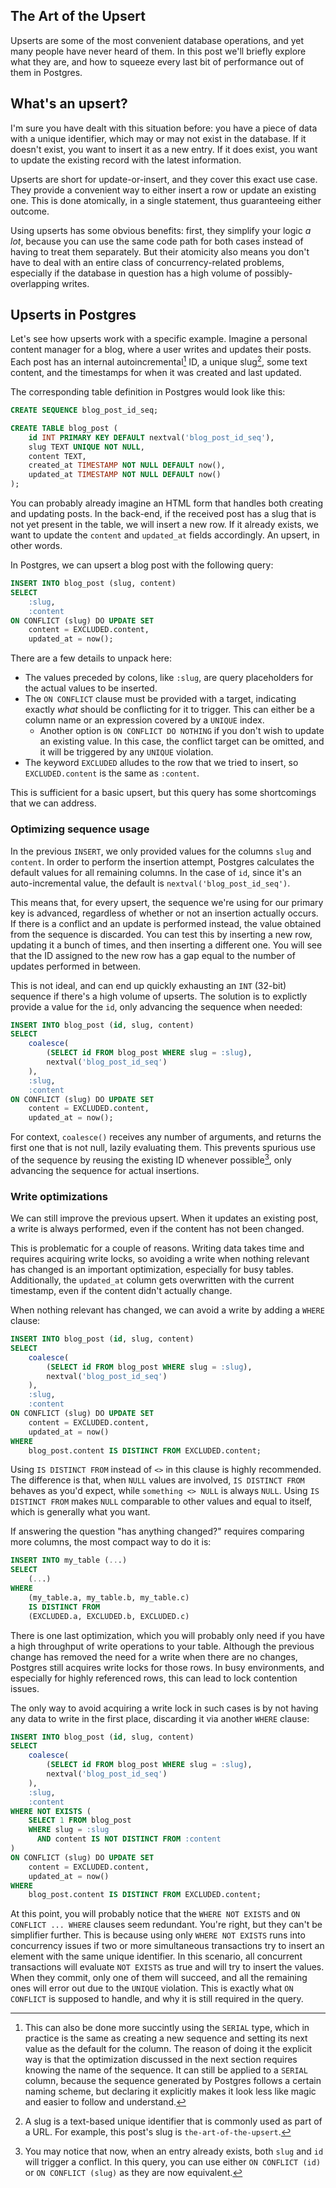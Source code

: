The Art of the Upsert
---

Upserts are some of the most convenient database operations, and yet many people have never heard of them. In this post we'll briefly explore what they are, and how to squeeze every last bit of performance out of them in Postgres.

## What's an upsert?

I'm sure you have dealt with this situation before: you have a piece of data with a unique identifier, which may or may not exist in the database. If it doesn't exist, you want to insert it as a new entry. If it does exist, you want to update the existing record with the latest information.

Upserts are short for update-or-insert, and they cover this exact use case. They provide a convenient way to either insert a row or update an existing one. This is done atomically, in a single statement, thus guaranteeing either outcome.

Using upserts has some obvious benefits: first, they simplify your logic *a lot*, because you can use the same code path for both cases instead of having to treat them separately. But their atomicity also means you don't have to deal with an entire class of concurrency-related problems, especially if the database in question has a high volume of possibly-overlapping writes.

## Upserts in Postgres

Let's see how upserts work with a specific example. Imagine a personal content manager for a blog, where a user writes and updates their posts. Each post has an internal autoincremental[^1] ID, a unique <span>slug[^2]</span>, some text content, and the timestamps for when it was created and last updated.

The corresponding table definition in Postgres would look like this:

```sql
CREATE SEQUENCE blog_post_id_seq;

CREATE TABLE blog_post (
    id INT PRIMARY KEY DEFAULT nextval('blog_post_id_seq'),
    slug TEXT UNIQUE NOT NULL,
    content TEXT,
    created_at TIMESTAMP NOT NULL DEFAULT now(),
    updated_at TIMESTAMP NOT NULL DEFAULT now()
);
```

You can probably already imagine an HTML form that handles both creating and updating posts. In the back-end, if the received post has a slug that is not yet present in the table, we will insert a new row. If it already exists, we want to update the `content` and `updated_at` fields accordingly. An upsert, in other words.

In Postgres, we can upsert a blog post with the following query:

```sql
INSERT INTO blog_post (slug, content)
SELECT
    :slug,
    :content
ON CONFLICT (slug) DO UPDATE SET
    content = EXCLUDED.content,
    updated_at = now();
```

There are a few details to unpack here:

- The values preceded by colons, like `:slug`, are query placeholders for the actual values to be inserted.
- The `ON CONFLICT` clause must be provided with a target, indicating exactly *what* should be conflicting for it to trigger. This can either be a column name or an expression covered by a `UNIQUE` index.
    - Another option is `ON CONFLICT DO NOTHING` if you don't wish to update an existing value. In this case, the conflict target can be omitted, and it will be triggered by any `UNIQUE` violation.
- The keyword `EXCLUDED` alludes to the row that we tried to insert, so `EXCLUDED.content` is the same as `:content`.

This is sufficient for a basic upsert, but this query has some shortcomings that we can address.

### Optimizing sequence usage

In the previous `INSERT`, we only provided values for the columns `slug` and `content`. In order to perform the insertion attempt, Postgres calculates the default values for all remaining columns. In the case of `id`, since it's an auto-incremental value, the default is `nextval('blog_post_id_seq')`.

This means that, for every upsert, the sequence we're using for our primary key is advanced, regardless of whether or not an insertion actually occurs. If there is a conflict and an update is performed instead, the value obtained from the sequence is discarded. You can test this by inserting a new row, updating it a bunch of times, and then inserting a different one. You will see that the ID assigned to the new row has a gap equal to the number of updates performed in between.

This is not ideal, and can end up quickly exhausting an `INT` (32-bit) sequence if there's a high volume of upserts. The solution is to explictly provide a value for the `id`, only advancing the sequence when needed:

```sql
INSERT INTO blog_post (id, slug, content)
SELECT
    coalesce(
        (SELECT id FROM blog_post WHERE slug = :slug),
        nextval('blog_post_id_seq')
    ),
    :slug,
    :content
ON CONFLICT (slug) DO UPDATE SET
    content = EXCLUDED.content,
    updated_at = now();
```

For context, `coalesce()` receives any number of arguments, and returns the first one that is not null, lazily evaluating them. This prevents spurious use of the sequence by reusing the existing ID whenever possible[^3], only advancing the sequence for actual insertions.

### Write optimizations

We can still improve the previous upsert. When it updates an existing post, a write is always performed, even if the content has not been changed.

This is problematic for a couple of reasons. Writing data takes time and requires acquiring write locks, so avoiding a write when nothing relevant has changed is an important optimization, especially for busy tables. Additionally, the `updated_at` column gets overwritten with the current timestamp, even if the content didn't actually change.

When nothing relevant has changed, we can avoid a write by adding a `WHERE` clause:

```sql
INSERT INTO blog_post (id, slug, content)
SELECT
    coalesce(
        (SELECT id FROM blog_post WHERE slug = :slug),
        nextval('blog_post_id_seq')
    ),
    :slug,
    :content
ON CONFLICT (slug) DO UPDATE SET
    content = EXCLUDED.content,
    updated_at = now()
WHERE
    blog_post.content IS DISTINCT FROM EXCLUDED.content;
```

Using `IS DISTINCT FROM` instead of `<>` in this clause is highly recommended. The difference is that, when `NULL` values are involved, `IS DISTINCT FROM` behaves as you'd expect, while `something <> NULL` is always `NULL`. Using `IS DISTINCT FROM` makes `NULL` comparable to other values and equal to itself, which is generally what you want.

If answering the question "has anything changed?" requires comparing more columns, the most compact way to do it is:

```sql
INSERT INTO my_table (...)
SELECT
    (...)
WHERE
    (my_table.a, my_table.b, my_table.c)
    IS DISTINCT FROM
    (EXCLUDED.a, EXCLUDED.b, EXCLUDED.c)
```

There is one last optimization, which you will probably only need if you have a high throughput of write operations to your table. Although the previous change has removed the need for a write when there are no changes, Postgres still acquires write locks for those rows. In busy environments, and especially for highly referenced rows, this can lead to lock contention issues.

The only way to avoid acquiring a write lock in such cases is by not having any data to write in the first place, discarding it via another `WHERE` clause:

```sql
INSERT INTO blog_post (id, slug, content)
SELECT
    coalesce(
        (SELECT id FROM blog_post WHERE slug = :slug),
        nextval('blog_post_id_seq')
    ),
    :slug,
    :content
WHERE NOT EXISTS (
    SELECT 1 FROM blog_post
    WHERE slug = :slug
      AND content IS NOT DISTINCT FROM :content
)
ON CONFLICT (slug) DO UPDATE SET
    content = EXCLUDED.content,
    updated_at = now()
WHERE
    blog_post.content IS DISTINCT FROM EXCLUDED.content;
```

At this point, you will probably notice that the `WHERE NOT EXISTS` and `ON CONFLICT ... WHERE` clauses seem redundant. You're right, but they can't be simplifier further. This is because using only `WHERE NOT EXISTS` runs into concurrency issues if two or more simultaneous transactions try to insert an element with the same unique identifier. In this scenario, all concurrent transactions will evaluate `NOT EXISTS` as true and will try to insert the values. When they commit, only one of them will succeed, and all the remaining ones will error out due to the `UNIQUE` violation. This is exactly what `ON CONFLICT` is supposed to handle, and why it is still required in the query.

[^1]: This can also be done more succintly using the `SERIAL` type, which in practice is the same as creating a new sequence and setting its next value as the default for the column. The reason of doing it the explicit way is that the optimization discussed in the next section requires knowing the name of the sequence. It can still be applied to a `SERIAL` column, because the sequence generated by Postgres follows a certain naming scheme, but declaring it explicitly makes it look less like magic and easier to follow and understand.

[^2]: A slug is a text-based unique identifier that is commonly used as part of a URL. For example, this post's slug is `the-art-of-the-upsert`.

[^3]: You may notice that now, when an entry already exists, both `slug` and `id` will trigger a conflict. In this query, you can use either `ON CONFLICT (id)` or `ON CONFLICT (slug)` as they are now equivalent.
